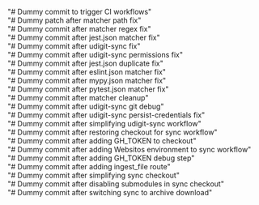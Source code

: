 "# Dummy commit to trigger CI workflows"  
"# Dummy patch after matcher path fix"  
"# Dummy commit after matcher regex fix"  
"# Dummy commit after jest.json matcher fix"  
"# Dummy commit after udigit-sync fix"  
"# Dummy commit after udigit-sync permissions fix"  
"# Dummy commit after jest.json duplicate fix"  
"# Dummy commit after eslint.json matcher fix"  
"# Dummy commit after mypy.json matcher fix"  
"# Dummy commit after pytest.json matcher fix"  
"# Dummy commit after matcher cleanup"  
"# Dummy commit after udigit-sync git debug"  
"# Dummy commit after udigit-sync persist-credentials fix"  
"# Dummy commit after simplifying udigit-sync workflow"  
"# Dummy commit after restoring checkout for sync workflow"  
"# Dummy commit after adding GH_TOKEN to checkout"  
"# Dummy commit after adding Websitos environment to sync workflow"  
"# Dummy commit after adding GH_TOKEN debug step"  
"# Dummy commit after adding ingest_file route"  
"# Dummy commit after simplifying sync checkout"  
"# Dummy commit after disabling submodules in sync checkout"  
"# Dummy commit after switching sync to archive download"  

